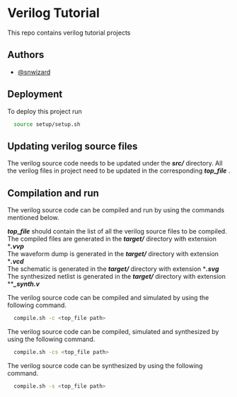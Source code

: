 
# Verilog Tutorial

This repo contains verilog tutorial projects


## Authors

- [@snwizard](https://github.com/snwizard/)


## Deployment

To deploy this project run

```bash
  source setup/setup.sh
```



## Updating verilog source files

The verilog source code needs to be updated under the ***src/*** directory. All the verilog files in project need to be updated in the corresponding ***top_file*** .



## Compilation and run

The verilog source code can be compiled and run by using the commands mentioned below. 

***top_file*** should contain the list of all the verilog source files to be compiled. The compiled files are generated in the ***target/*** directory with extension ****.vvp***  
The waveform dump is generated in the ***target/*** directory with extension ****.vcd***  
The schematic is generated in the ***target/*** directory with extension ****.svg***  
The  synthesized netlist is generated in the ***target/*** directory with extension *****_synth.v***  

The verilog source code can be compiled and simulated by using the following command. 

```bash
  compile.sh -c <top_file path>
```

The verilog source code can be compiled, simulated and synthesized by using the following command. 

```bash
  compile.sh -cs <top_file path>
```

The verilog source code can be synthesized by using the following command. 

```bash
  compile.sh -s <top_file path>
```

